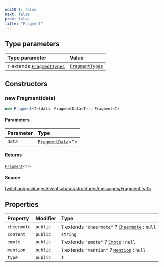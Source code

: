 ```yaml
---
editUrl: false
next: false
prev: false
title: "Fragment"
---
```


## Type parameters

| Type parameter | Value |
| :------ | :------ |
| `T` extends [`FragmentTypes`](../type-aliases/FragmentTypes.md) | [`FragmentTypes`](../type-aliases/FragmentTypes.md) |

## Constructors

### new Fragment(data)

```ts
new Fragment<T>(data: FragmentData<T>): Fragment<T>
```

#### Parameters

| Parameter | Type |
| :------ | :------ |
| `data` | [`FragmentData`](../interfaces/FragmentData.md)\<`T`\> |

#### Returns

[`Fragment`](Fragment.md)\<`T`\>

#### Source

[twitchapi/packages/eventsub/src/structures/messages/Fragment.ts:15](https://github.com/pablornc/twitchapi//blob/f8a75ccd701e54db4c91e2b0128974da23f25d14/packages/eventsub/src/structures/messages/Fragment.ts#L15)

## Properties

| Property | Modifier | Type |
| :------ | :------ | :------ |
| `cheermote` | `public` | `T` extends `"cheermote"` ? [`Cheermote`](Cheermote.md) : `null` |
| `content` | `public` | `string` |
| `emote` | `public` | `T` extends `"emote"` ? [`Emote`](Emote.md) : `null` |
| `mention` | `public` | `T` extends `"mention"` ? [`Mention`](Mention.md) : `null` |
| `type` | `public` | `T` |
